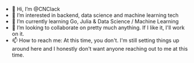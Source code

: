 - 👋 Hi, I’m @CNClack
- 👀 I’m interested in backend, data science and machine learning tech
- 🌱 I’m currently learning Go, Julia & Data Science / Machine Learning
- 💞️ I’m looking to collaborate on pretty much anything. If I like it, I'll work on it.
- 📫 How to reach me: At this time, you don't. I'm still setting things up around here and I honestly don't want anyone reaching out to me at this time.

<!---
CNClack/CNClack is a ✨ special ✨ repository because its `README.md` (this file) appears on your GitHub profile.
You can click the Preview link to take a look at your changes.
--->
